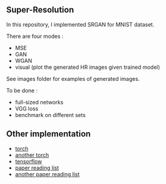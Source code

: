## Super-Resolution

In this repository, I implemented SRGAN for MNIST dataset.

There are four modes : 
* MSE 
* GAN 
* WGAN
* visual (plot the generated HR images given trained model)

See images folder for examples of generated images.

To be done :
* full-sized networks
* VGG loss
* benchmark on different sets

## Other implementation
* [torch](https://github.com/leehomyc/Photo-Realistic-Super-Resoluton)
* [another torch](https://github.com/junhocho/SRGAN)
* [tensorflow](https://github.com/buriburisuri/SRGAN)
* [paper reading list](https://github.com/YapengTian/Single-Image-Super-Resolution)
* [another paper reading list](https://github.com/huangzehao/Super-Resolution.Benckmark)
